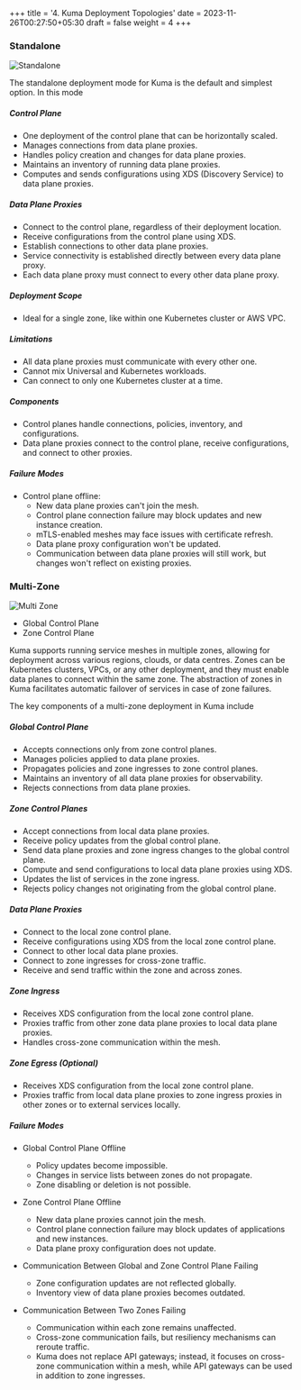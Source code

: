 +++
title = '4. Kuma Deployment Topologies'
date = 2023-11-26T00:27:50+05:30
draft = false
weight = 4
+++

### Standalone

![Standalone](/kuma-5.png)

The standalone deployment mode for Kuma is the default and simplest option. In this mode

##### Control Plane

- One deployment of the control plane that can be horizontally scaled.
- Manages connections from data plane proxies.
- Handles policy creation and changes for data plane proxies.
- Maintains an inventory of running data plane proxies.
- Computes and sends configurations using XDS (Discovery Service) to data plane proxies.

##### Data Plane Proxies
- Connect to the control plane, regardless of their deployment location.
- Receive configurations from the control plane using XDS.
- Establish connections to other data plane proxies.
- Service connectivity is established directly between every data plane proxy.
- Each data plane proxy must connect to every other data plane proxy.

##### Deployment Scope
- Ideal for a single zone, like within one Kubernetes cluster or AWS VPC.

##### Limitations
- All data plane proxies must communicate with every other one.
- Cannot mix Universal and Kubernetes workloads.
- Can connect to only one Kubernetes cluster at a time.

##### Components
- Control planes handle connections, policies, inventory, and configurations.
- Data plane proxies connect to the control plane, receive configurations, and connect to other proxies.

##### Failure Modes
- Control plane offline: 
    - New data plane proxies can't join the mesh.
    - Control plane connection failure may block updates and new instance creation.
    - mTLS-enabled meshes may face issues with certificate refresh.
    - Data plane proxy configuration won't be updated.
    - Communication between data plane proxies will still work, but changes won't reflect on existing proxies.

### Multi-Zone

![Multi Zone](/kuma-6.png)

- Global Control Plane
- Zone Control Plane

Kuma supports running service meshes in multiple zones, allowing for deployment across various regions, clouds, or data centres. Zones can be Kubernetes clusters, VPCs, or any other deployment, and they must enable data planes to connect within the same zone. The abstraction of zones in Kuma facilitates automatic failover of services in case of zone failures.

The key components of a multi-zone deployment in Kuma include

##### Global Control Plane 
- Accepts connections only from zone control planes.
- Manages policies applied to data plane proxies.
- Propagates policies and zone ingresses to zone control planes.
- Maintains an inventory of all data plane proxies for observability.
- Rejects connections from data plane proxies.

##### Zone Control Planes
- Accept connections from local data plane proxies.
- Receive policy updates from the global control plane.
- Send data plane proxies and zone ingress changes to the global control plane.
- Compute and send configurations to local data plane proxies using XDS.
- Updates the list of services in the zone ingress.
- Rejects policy changes not originating from the global control plane.

##### Data Plane Proxies
- Connect to the local zone control plane.
- Receive configurations using XDS from the local zone control plane.
- Connect to other local data plane proxies.
- Connect to zone ingresses for cross-zone traffic.
- Receive and send traffic within the zone and across zones.

##### Zone Ingress
- Receives XDS configuration from the local zone control plane.
- Proxies traffic from other zone data plane proxies to local data plane proxies.
- Handles cross-zone communication within the mesh.

##### Zone Egress (Optional)
- Receives XDS configuration from the local zone control plane.
- Proxies traffic from local data plane proxies to zone ingress proxies in other zones or to external services locally.

##### Failure Modes
- Global Control Plane Offline      
    - Policy updates become impossible.
    - Changes in service lists between zones do not propagate.
    - Zone disabling or deletion is not possible.

- Zone Control Plane Offline
    - New data plane proxies cannot join the mesh.
    - Control plane connection failure may block updates of applications and new instances.
    - Data plane proxy configuration does not update.

- Communication Between Global and Zone Control Plane Failing
    - Zone configuration updates are not reflected globally.
    - Inventory view of data plane proxies becomes outdated.

- Communication Between Two Zones Failing 
    - Communication within each zone remains unaffected.
    - Cross-zone communication fails, but resiliency mechanisms can reroute traffic.
    - Kuma does not replace API gateways; instead, it focuses on cross-zone communication within a mesh, while API gateways can be used in addition to zone ingresses.

